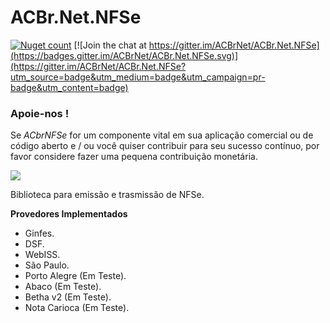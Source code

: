 # ACBr.Net.NFSe
[![Nuget count](http://img.shields.io/nuget/v/ACBr.Net.NFSe.svg)](https://www.nuget.org/packages/ACBr.Net.NFSe/)
[![Join the chat at https://gitter.im/ACBrNet/ACBr.Net.NFSe](https://badges.gitter.im/ACBrNet/ACBr.Net.NFSe.svg)](https://gitter.im/ACBrNet/ACBr.Net.NFSe?utm_source=badge&utm_medium=badge&utm_campaign=pr-badge&utm_content=badge)

### Apoie-nos !
Se *ACbrNFSe* for um componente vital em sua aplicação comercial ou de código aberto e / ou você quiser contribuir para seu sucesso contínuo, por favor considere fazer uma pequena contribuição monetária.

<a href="https://www.padrim.com.br/acbrnet" target="_blank"><img src="https://static-cdn.jtvnw.net/jtv_user_pictures/panel-148507617-image-b57c679ef728c74b-320-320.png"></a>

Biblioteca para emissão e trasmissão de NFSe.

**Provedores Implementados**
- Ginfes.
- DSF.
- WebISS.
- São Paulo.
- Porto Alegre (Em Teste).
- Abaco (Em Teste).
- Betha v2 (Em Teste).
- Nota Carioca (Em Teste).
